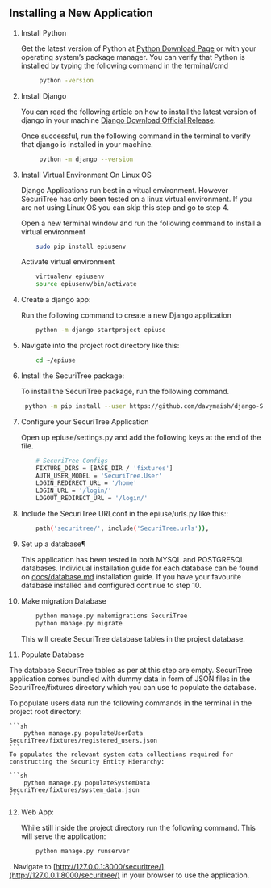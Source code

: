 
## Installing a New Application

1. Install Python

    Get the latest version of Python at [Python Download Page](https://www.python.org/downloads/) or with your operating system’s package manager.
    You can verify that Python is installed by typing the following command in the terminal/cmd

   ```sh
        python -version
   ```

2. Install Django

    You can read the following article on how to install the latest version of django in your machine [Django Download Official Release](https://docs.djangoproject.com/en/4.0/topics/install/index.html#installing-official-release). 

    Once successful, run the following command in the terminal to verify that django is installed in your machine.

   ```sh
        python -m django --version
   ```

3. Install Virtual Environment On Linux OS
    
    Django Applications run best in a vitual environment. However SecuriTree has only been tested on a linux virtual environment. If you are not using Linux OS you can skip this step and go to step 4.

    Open a new terminal window and run the following command to install a virtual environment

    ```sh
        sudo pip install epiusenv
    ```
    Activate virtual environment

    ```sh
        virtualenv epiusenv
        source epiusenv/bin/activate
    ```

4. Create a django app:

    Run the following command to create a new Django application

    ```sh
        python -m django startproject epiuse
    ```

5. Navigate into the project root directory like this:

    ```sh
        cd ~/epiuse
    ```

6. Install the SecuriTree package:
    
    To install the SecuriTree package, run the following command.

   ```sh
    python -m pip install --user https://github.com/davymaish/django-SecuriTree.git
    ```

7. Configure your SecuriTree Application
   
    Open up epiuse/settings.py and add the following keys at the end of the file.

    ```sh
        # SecuriTree Configs
        FIXTURE_DIRS = [BASE_DIR / 'fixtures']
        AUTH_USER_MODEL = 'SecuriTree.User'
        LOGIN_REDIRECT_URL = '/home'
        LOGIN_URL = '/login/'
        LOGOUT_REDIRECT_URL = '/login/'
   ```
8. Include the SecuriTree URLconf in the epiuse/urls.py like this::
    
    ```sh
        path('securitree/', include('SecuriTree.urls')),
    ```

9. Set up a database¶

    This application has been tested in both MYSQL and POSTGRESQL databases. Individual installation guide for each database can be found on [docs/database.md](https://github.com/davymaish/django-SecuriTree/blob/master/docs/database.md) installation guide. If you have your favourite database installed and configured continue to step 10.

10. Make migration Database
    
    ```sh
        python manage.py makemigrations SecuriTree
        python manage.py migrate
    ```
    This will create SecuriTree database tables in the project database.
 
11. Populate Database

   The database SecuriTree tables as per at this step are empty. SecuriTree application comes bundled with dummy data in form of JSON files in the SecuriTree/fixtures directory which you can use to populate the database.

   To populate users data run the following commands in the terminal in the project root directory:
    
    ```sh
        python manage.py populateUserData SecuriTree/fixtures/registered_users.json
    ```
    To populates the relevant system data collections required for constructing the Security Entity Hierarchy:

    ```sh
        python manage.py populateSystemData SecuriTree/fixtures/system_data.json
    ```
12. Web App: 

    While still inside the project directory run the following command. This will serve the application:

    ```sh
        python manage.py runserver
    ```
   .
    Navigate to [http://127.0.0.1:8000/securitree/](http://127.0.0.1:8000/securitree/) in your browser to use the application.